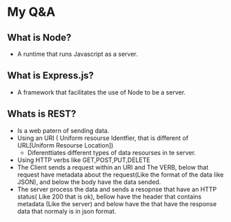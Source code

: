 # My Q&A

## What is Node?
- A runtime that runs Javascript as a server.

## What is Express.js?
- A framework that facilitates the use of Node to be a server.

## Whats is REST?
- Is a web patern of sending data.
- Using an URI ( Uniform resourse Identfier, that is different of URL[Uniform Resourse Location])
   - Diferenttiates different types of data resourses in te server.
- Using  HTTP verbs like GET,POST,PUT,DELETE
- The Client sends a request within an URI and The VERB, below that request have metadata about
  the request(Like the format of the data like JSON), and below the body have the data sended.
- The server process the data and sends a resopnse that have an HTTP status( Like 200 that is ok),
  bellow have the header that contains metadata (Like the server) and below have the that have the
  response data that normaly is in json format.

